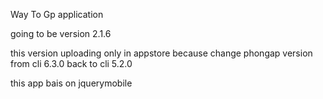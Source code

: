 ﻿Way To Gp application

going to be version 2.1.6

this version uploading only in appstore
because change phongap version from cli 6.3.0 back to cli 5.2.0

this app bais on jquerymobile
